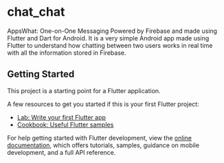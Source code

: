 # chat_chat

AppsWhat: One-on-One Messaging Powered by Firebase and made using Flutter and Dart for Android. It is a very simple Android app made using Flutter to understand how chatting between two users works in real time with all the information stored in Firebase.

## Getting Started

This project is a starting point for a Flutter application.

A few resources to get you started if this is your first Flutter project:

- [Lab: Write your first Flutter app](https://docs.flutter.dev/get-started/codelab)
- [Cookbook: Useful Flutter samples](https://docs.flutter.dev/cookbook)

For help getting started with Flutter development, view the
[online documentation](https://docs.flutter.dev/), which offers tutorials,
samples, guidance on mobile development, and a full API reference.
